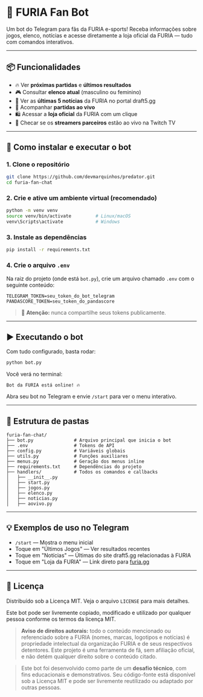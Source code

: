 # 🦁 FURIA Fan Bot

Um bot do Telegram para fãs da FURIA e-sports! Receba informações sobre jogos, elenco, notícias e acesse diretamente a loja oficial da FURIA — tudo com comandos interativos.

---

## 📦 Funcionalidades

- 🔥 Ver **próximas partidas** e **últimos resultados**
- 🎮 Consultar **elenco atual** (masculino ou feminino)
- 📰 Ver as **últimas 5 notícias** da FURIA no portal draft5.gg
- 📡 Acompanhar **partidas ao vivo**
- 🛍 Acessar a **loja oficial** da FURIA com um clique
- 🎥 Checar se os **streamers parceiros** estão ao vivo na Twitch TV

---

## 🚀 Como instalar e executar o bot

### 1. Clone o repositório

```bash
git clone https://github.com/devmarquinhos/predator.git
cd furia-fan-chat
```

### 2. Crie e ative um ambiente virtual (recomendado)

```bash
python -m venv venv
source venv/bin/activate         # Linux/macOS
venv\Scripts\activate            # Windows
```

### 3. Instale as dependências

```bash
pip install -r requirements.txt
```

### 4. Crie o arquivo `.env`

Na raiz do projeto (onde está `bot.py`), crie um arquivo chamado `.env` com o seguinte conteúdo:

```env
TELEGRAM_TOKEN=seu_token_do_bot_telegram
PANDASCORE_TOKEN=seu_token_do_pandascore
```

> 🔐 **Atenção:** nunca compartilhe seus tokens publicamente.

---

## ▶️ Executando o bot

Com tudo configurado, basta rodar:

```bash
python bot.py
```

Você verá no terminal:

```
Bot da FURIA está online! 🔥
```

Abra seu bot no Telegram e envie `/start` para ver o menu interativo.

---

## 📁 Estrutura de pastas

```
furia-fan-chat/
├── bot.py               # Arquivo principal que inicia o bot
├── .env                 # Tokens de API
├── config.py            # Variáveis globais
├── utils.py             # Funções auxiliares
├── menus.py             # Geração dos menus inline
├── requirements.txt     # Dependências do projeto
├── handlers/            # Todos os comandos e callbacks
│   ├── __init__.py
│   ├── start.py
│   ├── jogos.py
│   ├── elenco.py
│   ├── noticias.py
│   ├── aovivo.py
```

---

## 💡 Exemplos de uso no Telegram

- `/start` — Mostra o menu inicial
- Toque em "Últimos Jogos" — Ver resultados recentes
- Toque em "Notícias" — Últimas do site draft5.gg relacionadas à FURIA
- Toque em "Loja da FURIA" — Link direto para [furia.gg](https://www.furia.gg/)

---


## 📜 Licença

Distribuído sob a Licença MIT. Veja o arquivo `LICENSE` para mais detalhes.

Este bot pode ser livremente copiado, modificado e utilizado por qualquer pessoa conforme os termos da licença MIT.

> **Aviso de direitos autorais:** todo o conteúdo mencionado ou referenciado sobre a FURIA (nomes, marcas, logotipos e notícias) é propriedade intelectual da organização FURIA e de seus respectivos detentores. Este projeto é uma ferramenta de fã, sem afiliação oficial, e não detém qualquer direito sobre o conteúdo citado. 

> Este bot foi desenvolvido como parte de um **desafio técnico**, com fins educacionais e demonstrativos. Seu código-fonte está disponível sob a Licença MIT e pode ser livremente reutilizado ou adaptado por outras pessoas.
